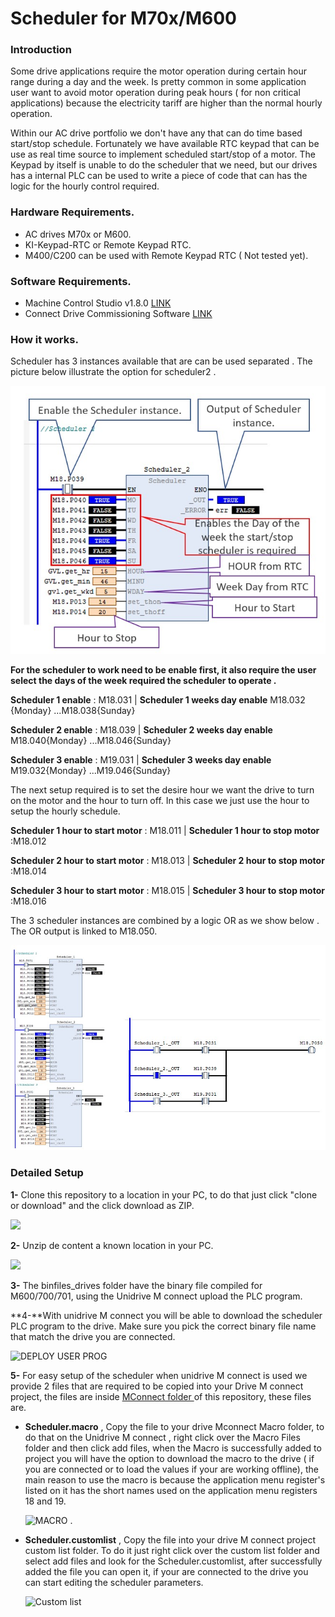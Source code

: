 # Scheduler for M70x/M600
### Introduction

Some drive applications require  the motor operation during certain hour range during a  day  and the week.  Is pretty common in some application user want to avoid motor operation during peak hours ( for non critical applications)  because the electricity tariff are higher than the normal hourly operation.

Within our AC drive portfolio  we don't have   any that can do time based start/stop schedule.  Fortunately we have available RTC keypad that can be use as  real time source to implement  scheduled  start/stop of a motor.  The Keypad by itself is unable to do the scheduler that we need, but our drives has a internal PLC can be used to write a piece of code  that can has the logic for the hourly control required. 

### Hardware Requirements.

- AC drives M70x or M600.
- KI-Keypad-RTC or Remote Keypad RTC.
- M400/C200 can be used with Remote Keypad RTC ( Not tested yet).

### Software Requirements.

- Machine Control Studio v1.8.0 [LINK](http://www.controltechniques.com/CTDownloads/SharePoint/Download.aspx?SiteID=4&ProductID=150&DownloadID=5149&VersionID=7589)
- Connect Drive Commissioning Software  [LINK](http://www.controltechniques.com/CTDownloads/SharePoint/Download.aspx?SiteID=4&ProductID=150&DownloadID=6041&VersionID=8669)

### How it works.

Scheduler has 3 instances available that are  can be used   separated .  The picture below illustrate the option for scheduler2 .

![Single Instance](https://github.com/luisgcu/MCS-Scheduler/blob/master/docs/Scheduler%20instance.jpg)

**For the scheduler to work need to be enable first, it also require the user select the days of the week  required the scheduler to operate .**

**Scheduler 1 enable** : M18.031  |  **Scheduler 1 weeks day enable** M18.032 {Monday} ...M18.038{Sunday}

**Scheduler 2 enable** : M18.039  |  **Scheduler 2 weeks day enable** M18.040{Monday} ...M18.046{Sunday}

**Scheduler 3 enable** :  M19.031 | **Scheduler 3 weeks day enable** M19.032{Monday} ...M19.046{Sunday}

The next setup required is to set the desire hour we want the drive to turn on the motor and the hour to turn off.  In this case we just use the hour to setup the hourly schedule. 

**Scheduler 1 hour to start motor** : M18.011 | **Scheduler 1 hour to stop motor** :M18.012

**Scheduler 2 hour to start motor** : M18.013 | **Scheduler 2 hour to stop motor** :M18.014

**Scheduler 3 hour to start motor** : M18.015 | **Scheduler 3 hour to stop motor** :M18.016

The 3 scheduler instances are combined by a logic OR  as we show below .  The OR output is linked to M18.050.

![The 3 Scheduler Instances](https://github.com/luisgcu/MCS-Scheduler/blob/master/docs/Scheduler%20general%20view.jpg)

### Detailed Setup

**1-** Clone this repository to a location in  your PC, to do that  just click "clone or download"  and the click download  as ZIP. 

![](https://github.com/luisgcu/RTC-Scheduler/blob/master/docs/Download%20repository.jpg)

**2-** Unzip de content a known location in your PC.

![](https://github.com/luisgcu/RTC-Scheduler/blob/master/docs/binfiles%20folder.jpg)

**3-** The binfiles_drives folder have the binary file compiled for M600/700/701, using the Unidrive M connect upload the PLC program.

**4-**With   unidrive M connect you will be able to download the scheduler PLC program to the drive. Make sure you pick the correct binary file name that match the drive you are connected. 

![DEPLOY USER PROG](https://github.com/luisgcu/RTC-Scheduler/blob/master/docs/DeployUserProgram%20Mconnect.jpg)

**5-** For easy setup of the scheduler when  unidrive   M connect is used  we provide 2 files that are required to be copied into your Drive M connect project, the files are inside  [MConnect folder ](https://github.com/luisgcu/RTC-Scheduler/tree/master/Mconnect) of this repository,  these  files are.

- **Scheduler.macro** , Copy the file  to your drive Mconnect Macro folder,  to do that on the Unidrive  M connect ,  right click over the Macro Files folder and then click add files, when the  Macro is successfully added to project you will have the option to download the macro to the drive ( if you are connected  or to load the values if your are working offline), the main reason to  use the macro is because the application menu register's listed on it has the short names used on the  application menu registers 18 and 19.

  ![MACRO ](https://github.com/luisgcu/RTC-Scheduler/blob/master/docs/MacroFile.jpg) .

- **Scheduler.customlist** , Copy the file into your drive M connect project custom list folder. To do it just  right click over the  custom list folder and select add files and look for the Scheduler.customlist, after successfully added the file you can open it, if your are connected to the drive you can start editing the scheduler parameters.

  ![Custom list ](https://github.com/luisgcu/RTC-Scheduler/blob/master/docs/CustomList.jpg)

  







 









